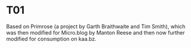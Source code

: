 # T01
Based on Primrose (a project by Garth Braithwaite and Tim Smith), which was then modified for Micro.blog by Manton Reese and then now further modified for consumption on kaa.bz.
